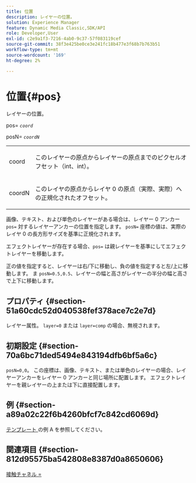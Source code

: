```yaml
---
title: 位置
description: レイヤーの位置。
solution: Experience Manager
feature: Dynamic Media Classic,SDK/API
role: Developer,User
exl-id: c2e9a1f3-7216-4ab0-9c37-57f083119cef
source-git-commit: 38f3e425be0ce3e241fc18b477e3f68b7b763b51
workflow-type: tm+mt
source-wordcount: '169'
ht-degree: 2%

---
```


# 位置{#pos}

レイヤーの位置。

pos= *`coord`*

posN= *`coordN`*

<table id="simpletable_754F76EE00BF4129B07502647FF172B7"> 
 <tr class="strow"> 
  <td class="stentry"> <p><span class="varname"> coord</span> </p> </td> 
  <td class="stentry"> <p>このレイヤーの原点からレイヤーの原点までのピクセルオフセット（int、int）。 </p></td> 
 </tr> 
 <tr class="strow"> 
  <td class="stentry"> <p><span class="varname"> coordN</span> </p></td> 
  <td class="stentry"> <p>このレイヤの原点からレイヤ 0 の原点（実際、実際）への正規化されたオフセット。 </p></td> 
 </tr> 
</table>

画像、テキスト、および単色のレイヤーがある場合は、レイヤー 0 アンカー `pos=` 対するレイヤーアンカーの位置を指定します。 `posN=` 座標の値は、実際のレイヤ 0 の長方形サイズを基準に正規化されます。

エフェクトレイヤーが存在する場合、`pos=` は親レイヤーを基準にしてエフェクトレイヤーを移動します。

正の値を指定すると、レイヤーは右/下に移動し、負の値を指定すると左/上に移動します。 ま `posN=0.5,0.5`、レイヤーの幅と高さがレイヤーの半分の幅と高さで上下に移動します。

## プロパティ {#section-51a60cdc52d040538fef378ace7c2e7d}

レイヤー属性。 `layer=0` または `layer=comp` の場合、無視されます。

## 初期設定 {#section-70a6bc71ded5494e843194dfb6bf5a6c}

`posN=0,0`。 この座標は、画像、テキスト、または単色のレイヤーの場合、レイヤーアンカーをレイヤー 0 アンカーと同じ場所に配置します。 エフェクトレイヤーを親レイヤーの上または下に直接配置します。

## 例 {#section-a89a02c22f6b4260bfcf7c842cd6069d}

[ テンプレート ](../../../../../is-api/http-ref/image-serving-api-ref/c-http-protocol-reference/c-templates/c-templates.md#concept-3cd2d2adae0e41b2979b9640244d4d3e) の例 A を参照してください。

## 関連項目 {#section-812d95575ba542808e8387d0a8650606}

[接触チャネル =](../../../../../is-api/http-ref/image-serving-api-ref/c-http-protocol-reference/c-command-reference/r-origin.md#reference-e11c7ac06e2240cc884c3fec98f05138)
